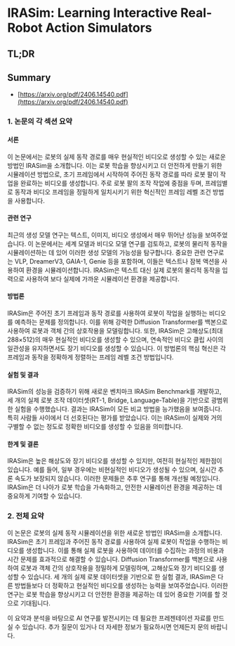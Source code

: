 # IRASim: Learning Interactive Real-Robot Action Simulators
## TL;DR
## Summary
- [https://arxiv.org/pdf/2406.14540.pdf](https://arxiv.org/pdf/2406.14540.pdf)

### 1. 논문의 각 섹션 요약

#### 서론

이 논문에서는 로봇의 실제 동작 경로를 매우 현실적인 비디오로 생성할 수 있는 새로운 방법인 IRASim을 소개합니다. 이는 로봇 학습을 향상시키고 더 안전하게 만들기 위한 시뮬레이션 방법으로, 초기 프레임에서 시작하여 주어진 동작 경로를 따라 로봇 팔이 작업을 완료하는 비디오를 생성합니다. 주로 로봇 팔의 조작 작업에 중점을 두며, 프레임별로 동작과 비디오 프레임을 정밀하게 일치시키기 위한 혁신적인 프레임 레벨 조건 방법을 사용합니다.

#### 관련 연구

최근의 생성 모델 연구는 텍스트, 이미지, 비디오 생성에서 매우 뛰어난 성능을 보여주었습니다. 이 논문에서는 세계 모델과 비디오 모델 연구를 검토하고, 로봇의 물리적 동작을 시뮬레이션하는 데 있어 이러한 생성 모델의 가능성을 탐구합니다. 중요한 관련 연구로는 VLP, DreamerV3, GAIA-1, Genie 등을 포함하며, 이들은 텍스트나 잠복 액션을 사용하여 환경을 시뮬레이션합니다. IRASim은 텍스트 대신 실제 로봇의 물리적 동작을 입력으로 사용하여 보다 실제에 가까운 시뮬레이션 환경을 제공합니다.

#### 방법론

IRASim은 주어진 초기 프레임과 동작 경로를 사용하여 로봇이 작업을 실행하는 비디오를 예측하는 문제를 정의합니다. 이를 위해 강력한 Diffusion Transformer를 백본으로 사용하여 로봇과 객체 간의 상호작용을 모델링합니다. 또한, IRASim은 고해상도(최대 288×512)의 매우 현실적인 비디오를 생성할 수 있으며, 연속적인 비디오 클립 사이의 일관성을 유지하면서도 장기 비디오를 생성할 수 있습니다. 이 방법론의 핵심 혁신은 각 프레임과 동작을 정확하게 정렬하는 프레임 레벨 조건 방법입니다.

#### 실험 및 결과

IRASim의 성능을 검증하기 위해 새로운 벤치마크 IRASim Benchmark를 개발하고, 세 개의 실제 로봇 조작 데이터셋(RT-1, Bridge, Language-Table)을 기반으로 광범위한 실험을 수행했습니다. 결과는 IRASim이 모든 비교 방법을 능가했음을 보여줍니다. 특히 사람들 사이에서 더 선호된다는 평가를 받았습니다. 이는 IRASim이 실제와 거의 구별할 수 없는 정도로 정확한 비디오를 생성할 수 있음을 의미합니다.

#### 한계 및 결론

IRASim은 높은 해상도와 장기 비디오를 생성할 수 있지만, 여전히 현실적인 제한점이 있습니다. 예를 들어, 일부 경우에는 비현실적인 비디오가 생성될 수 있으며, 실시간 추론 속도가 보장되지 않습니다. 이러한 문제들은 추후 연구를 통해 개선될 예정입니다. IRASim은 더 나아가 로봇 학습을 가속화하고, 안전한 시뮬레이션 환경을 제공하는 데 중요하게 기여할 수 있습니다.

### 2. 전체 요약

이 논문은 로봇의 실제 동작 시뮬레이션을 위한 새로운 방법인 IRASim을 소개합니다. IRASim은 초기 프레임과 주어진 동작 경로를 사용하여 실제 로봇이 작업을 수행하는 비디오를 생성합니다. 이를 통해 실제 로봇을 사용하여 데이터를 수집하는 과정의 비용과 시간 문제를 효과적으로 해결할 수 있습니다. Diffusion Transformer를 백본으로 사용하여 로봇과 객체 간의 상호작용을 정밀하게 모델링하며, 고해상도와 장기 비디오를 생성할 수 있습니다. 세 개의 실제 로봇 데이터셋을 기반으로 한 실험 결과, IRASim은 다른 방법들보다 더 정확하고 현실적인 비디오를 생성하는 능력을 보여주었습니다. 이러한 연구는 로봇 학습을 향상시키고 더 안전한 환경을 제공하는 데 있어 중요한 기여를 할 것으로 기대됩니다.

이 요약과 분석을 바탕으로 AI 연구를 발전시키는 데 필요한 프레젠테이션 자료를 만드실 수 있습니다. 추가 질문이 있거나 더 자세한 정보가 필요하시면 언제든지 문의 바랍니다.